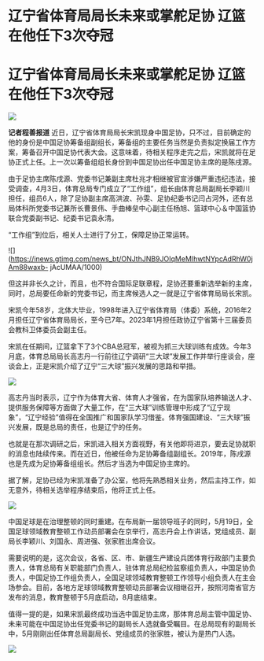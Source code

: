 # 辽宁省体育局局长未来或掌舵足协 辽篮在他任下3次夺冠

# 辽宁省体育局局长未来或掌舵足协 辽篮在他任下3次夺冠

![](https://inews.gtimg.com/news_bt/OMTuHHWO4tMxbI9aPqIS_l0OBzSD1iMzB4iHVDpXU9eesAA/1000)

**记者程善报道**
近日，辽宁省体育局局长宋凯现身中国足协，只不过，目前确定的他的身份是中国足协筹备组副组长，筹备组的主要任务当然是负责拟定换届工作方案，筹备召开中国足协代表大会。这意味着，待相关程序走完之后，宋凯就将在足协正式上任。上一次以筹备组组长身份到中国足协出任中国足协主席的是陈戌源。

由于足协主席陈戌源、党委书记兼副主席杜兆才相继被官宣涉嫌严重违纪违法，接受调查，4月3日，体育总局专门成立了“工作组”，组长由体育总局副局长李颖川担任，组员6人，除了足协副主席高洪波、孙雯、足协纪委书记闫占河外，还有总局体科所党委书记兼所长曹景伟、手曲棒垒中心副主任杨旭、篮球中心＆中国篮协联合党委副书记、纪委书记袁永清。

“工作组”到位后，相关人士进行了分工，保障足协正常运转。

![](https://inews.gtimg.com/news_bt/ONJthJNB9JOIqMeMIhwtNYpcAdRhW0jAm88waxb-
jAcUMAA/1000)

但这并非长久之计，而且，也不符合国际足联章程，足协还要重新选举新的主席，同时，总局要任命新的党委书记，而主席候选人之一就是辽宁省体育局局长宋凯。

宋凯今年58岁，北体大毕业，1998年进入辽宁省体育局（体委）系统，2016年2月担任辽宁省体育局局长，至今已7年。2023年1月担任政协辽宁省第十三届委员会教科卫体委员会副主任。

宋凯在任期间，辽篮拿下了3个CBA总冠军，被视为抓三大球训练有成效。今年3月底，体育总局局长高志丹一行前往辽宁调研“三大球”发展工作并举行座谈会，座谈会上，正是宋凯介绍了辽宁“三大球”振兴发展的思路和举措。

![](https://inews.gtimg.com/news_bt/ObGr1ZeY0unxwAs1BX1w2TOVor8Sa8Gjce7iF_lNfxAgQAA/1000)

高志丹当时表示，辽宁作为体育大省、体育人才强省，在为国家队培养输送人才、提供服务保障等方面做了大量工作，在“三大球”训练管理中形成了“辽宁现象”，“辽宁经验”值得在全国推广和国家队学习借鉴。体育强国建设、“三大球”振兴发展，既是总局的责任，也是辽宁的任务。

也就是在那次调研之后，宋凯进入相关方面视野，有关他即将进京，要去足协就职的消息也陆续传来。而在近日，他被任命为足协筹备组副组长。2019年，陈戌源也是先成为足协筹备组组长。然后才当选为中国足协主席的。

据了解，足协已经为宋凯准备了办公室，他将先熟悉相关业务，然后主持工作，如无意外，待相关选举程序结束后，他将正式上任。

![](https://inews.gtimg.com/news_bt/OLwgrUCuaZc15ahGVGr7y8YBZdo7rAseBYwzECvEsHxCkAA/1000)

中国足球是在治理整顿的同时重建。在布局新一届领导班子的同时，5月19日，全国足球领域教育整顿工作动员部署会在京举行，高志丹会上作讲话，党组成员、副局长李颖川、刘国永、周进强、张家胜出席会议。

需要说明的是，这次会议，各省、区、市、新疆生产建设兵团体育行政部门主要负责人，体育总局有关职能部门负责人，驻体育总局纪检监察组负责人，中国足协负责人，中国足协工作组负责人，全国足球领域教育整顿工作领导小组负责人在主会场参会。目前，各地方足球领域教育整顿动员部署会议相继召开，按照河南省官方发布的消息，教育整顿于5月底启动，8月底结束。

值得一提的是，如果宋凯最终成功当选中国足协主席，那体育总局主管中国足协、未来可能在中国足协出任党委书记的副局长人选就备受瞩目。在总局现有的副局长中，5月刚刚出任体育总局副局长、党组成员的张家胜，被认为是热门人选。

![](https://inews.gtimg.com/news_bt/OzmOFUnszPMIva0Px9EOyGthycw4-MiZtuz1a2noEOh7UAA/1000)

